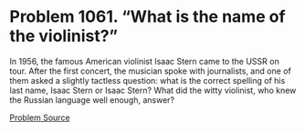 # Problem 1061. “What is the name of the violinist?”

In 1956, the famous American violinist Isaac Stern came to the USSR on tour. After the first concert, the musician spoke with journalists, and one of them asked a slightly tactless question: what is the correct spelling of his last name, Isaac Stern or Isaac Stern? What did the witty violinist, who knew the Russian language well enough, answer?

[Problem Source](https://www.trizland.ru/tasks/5507/)